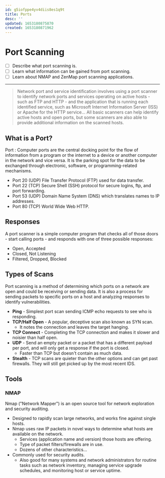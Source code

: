 ```yaml
---
id: g5iofppe4yv4diis8es1q9t
title: Ports
desc: ''
updated: 1653180875870
created: 1653180871962
---
```


# Port Scanning

- [ ] Describe what port scanning is.
- [ ] Learn what information can be gained from port scanning.
- [ ] Learn about NMAP and ZenMap port scanning applications.

---

> Network port and service identification involves using a port scanner to identify network ports and services operating on active hosts - such as FTP and HTTP - and the application that is running each identified service, such as Microsoft Internet Information Server (ISS) or Apache for the HTTP service... All basic scanners can help identify active hosts and open ports, but some scanners are also able to provide additional information on the scanned hosts.

## What is a Port?

Port
: Computer ports are the central docking point for the flow of information from a program or the internet to a device or another computer in the network and vice versa. It is the parking spot for the data to be exchanged through electronic, software, or programming-related mechanisms.

- Port 20 (UDP) File Transfer Protocol (FTP) used for data transfer.
- Port 22 (TCP) Secure Shell (SSH) protocol for secure logins, ftp, and port forwarding.
- Port 53 (UDP) Domain Name System (DNS) which translates names to IP addresses.
- Port 80 (TCP) World Wide Web HTTP.

## Responses

A port scanner is a simple computer program that checks all of those doors - start calling ports - and responds with one of three possible responses:

- Open, Accepted
- Closed, Not Listening
- Filtered, Dropped, Blocked

## Types of Scans

Port scanning is a method of determining which ports on a network are open and could be receiving or sending data. It is also a process for sending packets to specific ports on a host and analyzing responses to identify vulnerabilities.

- **Ping** - Simplest port scan sending ICMP echo requests to see who is responding.
- **TCP/Half Open** - A popular, deceptive scan also known as SYN scan.
  - It notes the connection and leaves the target hanging.
- **TCP Connect** - Completing the TCP connection and makes it slower and noisier than half open.
- **UDP** - Send an empty packet or a packet that has a different payload per port, and will only get a response if the port is closed.
  - Faster than TCP but doesn't contain as much data.
- **Stealth** - TCP scans are quieter than the other options and can get past firewalls. They will still get picked up by the most recent IDS.

## Tools

### NMAP

Nmap ("Network Mapper") is an open source tool for network exploration and security auditing.

- Designed to rapidly scan large networks, and works fine against single hosts.
- Nmap uses raw IP packets in novel ways to determine what hosts are available on the network. 
  - Services (application name and version) those hosts are offering.
  - Type of packet filters/firewalls are in use.
  - Dozens of other characteristics...
- Commonly used for security audits.
  - Also good for many systems and network administrators for routine tasks such as network inventory, managing service upgrade schedules, and monitoring host or service uptime.
